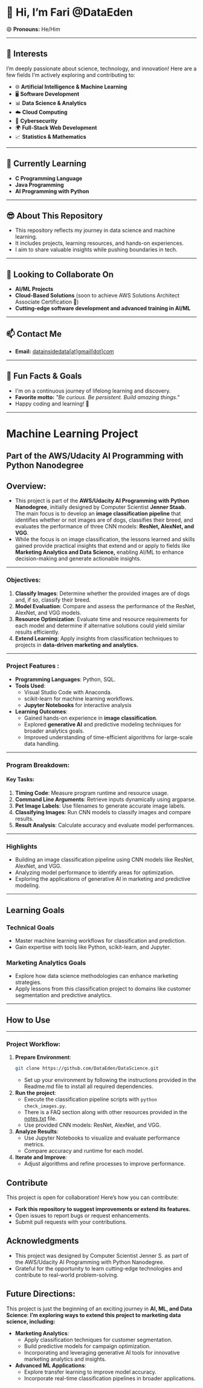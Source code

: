 # 👋 Hi, I’m Fari @DataEden 
😄 **Pronouns:** He/Him  

---

## 👀 **Interests**  
I’m deeply passionate about science, technology, and innovation! Here are a few fields I’m actively exploring and contributing to:  

- 🌐 **Artificial Intelligence & Machine Learning**  
- 🖥️ **Software Development**  
- 📊 **Data Science & Analytics**  
- ☁️ **Cloud Computing**  
- 🔐 **Cybersecurity**  
- 🌍 **Full-Stack Web Development**  
- 📈 **Statistics & Mathematics**  

---

## 🌱 **Currently Learning**  
- **C Programming Language**  
- **Java Programming**  
- **AI Programming with Python**  

---

## 😎 **About This Repository**  
- This repository reflects my journey in data science and machine learning.  
- It includes projects, learning resources, and hands-on experiences.  
- I aim to share valuable insights while pushing boundaries in tech.  

---

## 💞️ **Looking to Collaborate On**  
- **AI/ML Projects**  
- **Cloud-Based Solutions** (soon to achieve AWS Solutions Architect Associate Certification 🎉)  
- **Cutting-edge software development and advanced training in AI/ML**  

---

## 📫 **Contact Me**  
- **Email:** [datainsidedata[at]gmail[dot]com](mailto:datainsidedat@gmail.com)  

---

## 🤩 **Fun Facts & Goals**  
- I'm on a continuous journey of lifelong learning and discovery.  
- **Favorite motto:** _"Be curious. Be persistent. Build amazing things."_  
- Happy coding and learning! 🚀  

---

# **Machine Learning Project**  
**Part of the AWS/Udacity AI Programming with Python Nanodegree**  
---
## **Overview**:
- This project is part of the **AWS/Udacity AI Programming with Python Nanodegree**, initially designed by Computer Scientist **Jenner Staab.**
  The main focus is to develop an **image classification pipeline** that identifies whether or not images are of dogs, classifies their breed, and 
  evaluates the performance of three CNN models: **ResNet, AlexNet, and VGG**.  
 - While the focus is on image classification, the lessons learned and skills gained provide practical insights that extend and or apply to fields like
  **Marketing Analytics and Data Science,** enabling AI/ML to enhance decision-making and generate actionable insights.  
---
### Objectives:
1. **Classify Images**: Determine whether the provided images are of dogs and, if so, classify their breed.
2. **Model Evaluation**: Compare and assess the performance of the ResNet, AlexNet, and VGG models.
3. **Resource Optimization**: Evaluate time and resource requirements for each model and determine if alternative solutions could yield similar results efficiently.
4. **Extend Learning**: Apply insights from classification techniques to projects in **data-driven marketing and analytics.**
---
### **Project Features** :
- **Programming Languages**: Python, SQL.
- **Tools Used**:
  - Visual Studio Code with Anaconda.
  - scikit-learn for machine learning workflows.
  - **Jupyter Notebooks** for interactive analysis  
- **Learning Outcomes**:
  - Gained hands-on experience in **image classification**.
  - Explored **generative AI** and predictive modeling techniques for broader analytics goals.
  - Improved understanding of time-efficient algorithms for large-scale data handling.
---
### Program Breakdown:
#### Key Tasks:
1. **Timing Code**: Measure program runtime and resource usage.
2. **Command Line Arguments**: Retrieve inputs dynamically using argparse.
3. **Pet Image Labels**: Use filenames to generate accurate image labels.
4. **Classifying Images**: Run CNN models to classify images and compare results.
5. **Result Analysis**: Calculate accuracy and evaluate model performances.
---
### **Highlights**  
- Building an image classification pipeline using CNN models like ResNet, AlexNet, and VGG.  
- Analyzing model performance to identify areas for optimization.  
- Exploring the applications of generative AI in marketing and predictive modeling.  
---

## **Learning Goals**  

### **Technical Goals**  
- Master machine learning workflows for classification and prediction.  
- Gain expertise with tools like Python, scikit-learn, and Jupyter.  

### **Marketing Analytics Goals**  
- Explore how data science methodologies can enhance marketing strategies.  
- Apply lessons from this classification project to domains like customer segmentation and predictive analytics.  

---

## **How to Use**  
---
### Project Workflow:
1. **Prepare Environment**:
    ```bash
   git clone https://github.com/DataEden/DataScience.git
    ```
   - Set up your environment by following the instructions provided in the Readme.md file to install all required dependencies.
2. **Run the project**:
   - Execute the classification pipeline scripts with `python check_images.py`.
   - There is a FAQ section along with other resources provided in the [notes.txt](https://github.com/DataEden/DataScience/blob/main/AWS_Udacity_AI_NanoDegree_ImageClassification_Project/notes/project_intro-to-python.md) file.
   - Use provided CNN models: ResNet, AlexNet, and VGG.
3. **Analyze Results**:
   - Use Jupyter Notebooks to visualize and evaluate performance metrics.
   - Compare accuracy and runtime for each model.
4. **Iterate and Improve**:
   - Adjust algorithms and refine processes to improve performance.

## **Contribute**
 This project is open for collaboration! Here’s how you can contribute:
- **Fork this repository to suggest improvements or extend its features.**
- Open issues to report bugs or request enhancements.
- Submit pull requests with your contributions.

## **Acknowledgments**
- This project was designed by Computer Scientist Jenner S. as part of the AWS/Udacity AI Programming with Python Nanodegree.
- Grateful for the opportunity to learn cutting-edge technologies and contribute to real-world problem-solving.
 
## **Future Directions**:
   This project is just the beginning of an exciting journey in **AI, ML, and Data Science**:
 **I’m exploring ways to extend this project to marketing data science, including:**
- **Marketing Analytics**:
  - Apply classification techniques for customer segmentation.
  - Build predictive models for campaign optimization.
  - Incorporating and leveraging generative AI tools for innovative marketing analytics and insights.
- **Advanced ML Applications**:
  - Explore transfer learning to improve model accuracy.
  - Incorporate real-time classification pipelines in broader applications.

